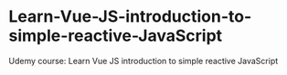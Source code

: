 # Learn-Vue-JS-introduction-to-simple-reactive-JavaScript
Udemy course: Learn Vue JS introduction to simple reactive JavaScript
